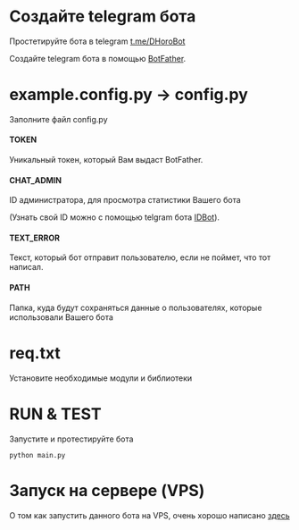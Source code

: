 # Создайте telegram бота

Простетируйте бота в telegram [t.me/DHoroBot](https://t.me/DHoroBot)

Создайте telegram бота в помощью [BotFather](https://t.me/BotFather).

# example.config.py -> config.py

Заполните файл config.py

#### TOKEN

Уникальный токен, который Вам выдаст BotFather.

#### CHAT_ADMIN

ID администратора, для просмотра статистики Вашего бота

(Узнать свой ID можно с помощью telgram бота [IDBot](https://t.me/username_to_id_bot)).

#### TEXT_ERROR

Текст, который бот отправит пользователю, если не поймет, что тот написал.

#### PATH

Папка, куда будут сохраняться данные о пользователях, которые использовали Вашего бота

# req.txt

Установите необходимые модули и библиотеки

# RUN & TEST

Запустите и протестируйте бота

```
python main.py
```

# Запуск на сервере (VPS)

О том как запустить данного бота на VPS, очень хорошо написано [здесь](https://ramziv.com/article/38)